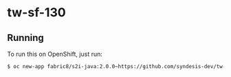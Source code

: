 # tw-sf-130



## Running

To run this on OpenShift, just run:

```bash
$ oc new-app fabric8/s2i-java:2.0.0~https://github.com/syndesis-dev/tw-sf-130.git
```
